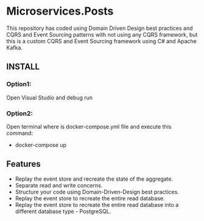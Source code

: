 # Microservices.Posts 
This repository has coded using Domain Driven Design best practices and CQRS and Event Sourcing patterns with not using any CQRS framework, but this is a custom CQRS and Event Sourcing framework using C# and Apache Kafka.

## INSTALL
### Option1: 
Open Visual Studio and debug run

### Option2: 
Open terminal where is docker-compose.yml file and execute this command: 
  - docker-compose up

## Features
- Replay the event store and recreate the state of the aggregate.
- Separate read and write concerns.
- Structure your code using Domain-Driven-Design best practices.
- Replay the event store to recreate the entire read database.
- Replay the event store to recreate the entire read database into a different database type - PostgreSQL.
